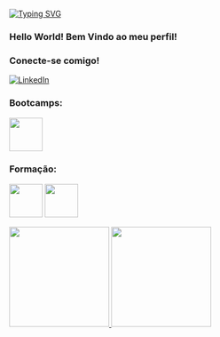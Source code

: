 [![Typing SVG](https://readme-typing-svg.herokuapp.com/?color=8B1C99&size=35&center=true&vCenter=true&width=1000&lines=Hello+World!Seja+bem+vindo+ao+meu+perfil!+:%29)](https://git.io/typing-svg)

### Hello World! Bem Vindo ao meu perfil!

### Conecte-se comigo!
[![LinkedIn](https://img.shields.io/badge/LinkedIn-0077B5?style=for-the-badge&logo=linkedin&logoColor=white)](https://www.linkedin.com/in/gabrielacabezaamor/)

### Bootcamps:
[<img src="https://hermes.dio.me/tracks/4d998d5c-36c1-497b-8da0-8db465c820eb.png" height="60" target="_blank"></a>](https://www.dio.me/certificate/VJKWRC8N/)

### Formação:
[<img src="https://hermes.dio.me/tracks/977d1b41-5888-44d7-8e4c-57d2348748dc.png" height="60" target="_blank"></a>](https://www.dio.me/certificate/EHVS3YBT/)
[<img src="https://hermes.dio.me/tracks/62ed1f1d-8d76-4bbc-905f-e73d20cb82f5.png" height="60" target="_blank"></a>](https://www.dio.me/certificate/DMWK9SI7/)

<div style="display: 'flex', justify-content:'space-around', align-items:'center'">
  <a href="https://github.com/gabicabeza">
  <img height="180em" src="https://github-readme-stats.vercel.app/api?username=gabicabeza&show_icons=true&theme=dark&include_all_commits=true&count_private=true"/>
  <img height="180em" src="https://github-readme-stats.vercel.app/api/top-langs/?username=gabicabeza&layout=compact&langs_count=7&theme=dark"/>
</div><br />
